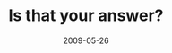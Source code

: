 ---
layout: base.njk
title : 'Is that your answer?' 
view_title : 'Is that your answer?' 
year : '2009' 
date : '2009-05-26' 
img_file : '/drawing/isthatyouranswer.png' 
html_file : 'isthatyouranswer' 
next_html : 'yay.html' 
year_order : '166' 
permalink : "title/{{html_file}}.html"
---